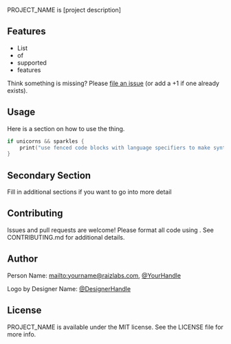 <!-- <img width=443 src="readme-images/PROJECT_NAME-logo.png" alt="BonMot Logo" /> -->

<!-- iOS badges
[![CI Status](http://img.shields.io/travis/Raizlabs/PROEJCT_NAME.svg?style=flat)](https://travis-ci.org/Raizlabs/PROJECT_NAME)
[![Version](https://img.shields.io/cocoapods/v/PROJECT_NAME.svg?style=flat)](http://cocoapods.org/pods/PROJECT_NAME)
[![License](https://img.shields.io/cocoapods/l/PROJECT_NAME.svg?style=flat)](http://cocoapods.org/pods/PROJECT_NAME)
[![Platform](https://img.shields.io/cocoapods/p/PROJECT_NAME.svg?style=flat)](http://cocoapods.org/pods/PROJECT_NAME)
[![Carthage compatible](https://img.shields.io/badge/Carthage-compatible-4BC51D.svg?style=flat)](https://github.com/Carthage/Carthage)
-->

<!-- Android badges

-->

PROJECT_NAME is [project description]

<!-- iOS
To run the example project, run `pod try PROJECT_NAME`, or clone the repo and open `Example/PROJECT_NAME.xcworkspace`.
-->

<!-- Android
To run the example project, _____________
-->

<!-- iOS
## Installation with CocoaPods

PROJECT_NAME is available through [CocoaPods](http://cocoapods.org). To install
it, simply add the following line to your Podfile:

```ruby
pod 'PROJECT_NAME'
```

## Installation with Carthage

PROJECT_NAME is also compatible with [Carthage](https://github.com/Carthage/Carthage). To install it, simply add the following line to your Cartfile:

```ogdl
github "Raizlabs/PROJECT_NAME"
```
-->

## Features

- List
- of
- supported
- features

Think something is missing? Please [file an issue](https://github.com/Raizlabs/PROJECT_NAME/issues) (or add a +1 if one already exists).

## Usage

Here is a section on how to use the thing.

```swift
if unicorns && sparkles {
    print("use fenced code blocks with language specifiers to make syntax-highlighted code samples")
}
```

## Secondary Section

Fill in additional sections if you want to go into more detail

## Contributing

Issues and pull requests are welcome! Please format all code using <!-- your project's formatting rules -->. See CONTRIBUTING.md for additional details.


## Author

Person Name: <mailto:yourname@raizlabs.com>, [@YourHandle](https://twitter.com/YourHandle)

Logo by Designer Name: [@DesignerHandle](https://twitter.com/DesignerHandle)

## License

PROJECT_NAME is available under the MIT license. See the LICENSE file for more info.
